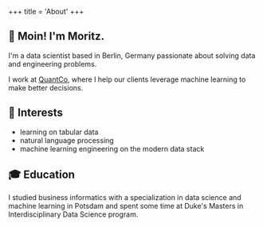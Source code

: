 +++
title = 'About'
+++

## 👋 Moin! I'm Moritz.

I'm a data scientist based in Berlin, Germany passionate about solving data and engineering problems.

I work at [QuantCo](https://quantco.com), where I help our clients leverage machine learning to make better decisions.

## 🔎 Interests
- learning on tabular data
- natural language processing
- machine learning engineering on the modern data stack


## 🎓 Education
I studied business informatics with a specialization in data science and machine learning in Potsdam and spent some time at Duke's Masters in Interdisciplinary Data Science program.